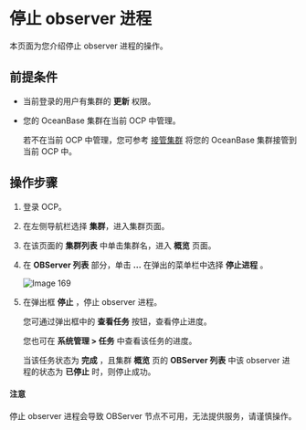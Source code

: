 # 停止 observer 进程

本页面为您介绍停止 observer 进程的操作。

## 前提条件

* 当前登录的用户有集群的 **更新** 权限。

* 您的 OceanBase 集群在当前 OCP 中管理。

  若不在当前 OCP 中管理，您可参考 [接管集群](../300.manage-a-cluster/400.take-over-a-cluster.md) 将您的 OceanBase 集群接管到当前 OCP 中。
  
## 操作步骤

1. 登录 OCP。

2. 在左侧导航栏选择 **集群**，进入集群页面。

3. 在该页面的 **集群列表** 中单击集群名，进入 **概览** 页面。

4. 在 **OBServer 列表** 部分，单击 **...** 在弹出的菜单栏中选择 **停止进程** 。

   ![Image 169](https://obbusiness-private.oss-cn-shanghai.aliyuncs.com/doc/img/ocp/401/%E5%81%9C%E6%AD%A2%E8%BF%9B%E7%A8%8B1.png)

5. 在弹出框 **停止** ，停止 observer 进程。

   您可通过弹出框中的 **查看任务** 按钮，查看停止进度。

   您也可在 **系统管理 \> 任务** 中查看该任务的进度。

   当该任务状态为 **完成** ，且集群 **概览** 页的 **OBServer 列表** 中该 observer 进程的状态为 **已停止** 时，则停止成功。

  <main id="notice" type='notice'>
    <h4>注意</h4>
    <p>停止 observer 进程会导致 OBServer 节点不可用，无法提供服务，请谨慎操作。</p>
  </main>
